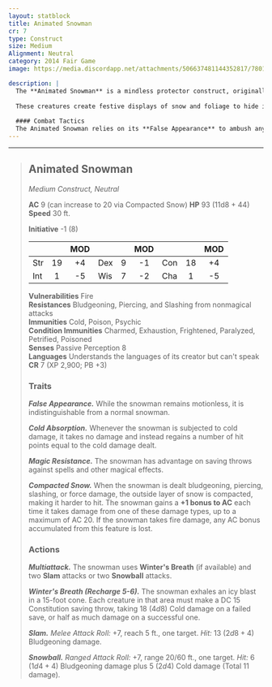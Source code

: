 ```yaml
---
layout: statblock
title: Animated Snowman
cr: 7
type: Construct
size: Medium
Alignment: Neutral
category: 2014 Fair Game
image: https://media.discordapp.net/attachments/506637481144352817/780173954979463218/9k.png

description: |
  The **Animated Snowman** is a mindless protector construct, originally built by nomadic gnomes of the High Ice to guard their settlement from marauding monsters. It is a sentinel that never abandons its post, even as the snow around it melts.
  
  These creatures create festive displays of snow and foliage to hide in plain sight (**False Appearance**). If a creature is killed near their display, they hide the body within another snowman and use the spilled blood to add macabre "rosy cheeks" and "festive stripes" to the scene. The snowman is highly resistant to physical damage due to its **Compacted Snow** trait, which increases its armor, but it is highly vulnerable to fire.
  
  #### Combat Tactics
  The Animated Snowman relies on its **False Appearance** to ambush anything that doesn't resemble its gnomish creators. In combat, it uses **Winter's Breath** to deal burst cold damage and follows up with **Slam** attacks to quickly increase its armor class with **Compacted Snow**. It may use ranged **Snowball** attacks to slow targets with cold damage. The snowman is compelled to stay within the area it was charged to protect.
---
```


___
> ## Animated Snowman
> *Medium Construct, Neutral*
> 
> **AC** 9 (can increase to 20 via Compacted Snow) **HP** 93 (11d8 + 44) **Speed** 30 ft.
> 
> **Initiative** -1 (8)
>
> | | | MOD | | | MOD | | | MOD |
> |:--|:-:|:----:|:--|:-:|:----:|:--|:-:|:----:|
> |Str| 19| +4 |Dex| 9| -1 |Con| 18| +4 |
> |Int| 1| -5 |Wis| 7| -2 |Cha| 1| -5 |
>
> **Vulnerabilities** Fire  
> **Resistances** Bludgeoning, Piercing, and Slashing from nonmagical attacks  
> **Immunities** Cold, Poison, Psychic  
> **Condition Immunities** Charmed, Exhaustion, Frightened, Paralyzed, Petrified, Poisoned  
> **Senses** Passive Perception 8  
> **Languages** Understands the languages of its creator but can't speak  
> **CR** 7 (XP 2,900; PB +3)
>
> ### Traits
>
> ***False Appearance.*** While the snowman remains motionless, it is indistinguishable from a normal snowman.
>
> ***Cold Absorption.*** Whenever the snowman is subjected to cold damage, it takes no damage and instead regains a number of hit points equal to the cold damage dealt.
>
> ***Magic Resistance.*** The snowman has advantage on saving throws against spells and other magical effects.
>
> ***Compacted Snow.*** When the snowman is dealt bludgeoning, piercing, slashing, or force damage, the outside layer of snow is compacted, making it harder to hit. The snowman gains a **+1 bonus to AC** each time it takes damage from one of these damage types, up to a maximum of AC 20. If the snowman takes fire damage, any AC bonus accumulated from this feature is lost.
>
> ### Actions
>
> ***Multiattack.*** The snowman uses **Winter's Breath** (if available) and two **Slam** attacks or two **Snowball** attacks.
>
> ***Winter's Breath (Recharge 5-6).*** The snowman exhales an icy blast in a 15-foot cone. Each creature in that area must make a DC 15 Constitution saving throw, taking 18 ($4d8$) Cold damage on a failed save, or half as much damage on a successful one.
>
> ***Slam.*** *Melee Attack Roll:* +7, reach 5 ft., one target. *Hit:* 13 ($2d8 + 4$) Bludgeoning damage.
>
> ***Snowball.*** *Ranged Attack Roll:* +7, range 20/60 ft., one target. *Hit:* 6 ($1d4 + 4$) Bludgeoning damage plus 5 ($2d4$) Cold damage (Total 11 damage).